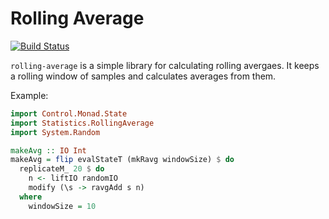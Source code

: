 # Rolling Average
[![Build Status](https://travis-ci.org/Soostone/rolling-average.svg?branch=master)](https://travis-ci.org/Soostone/rolling-average)

`rolling-average` is a simple library for calculating rolling
avergaes. It keeps a rolling window of samples and calculates averages
from them.

Example:

```haskell
import Control.Monad.State
import Statistics.RollingAverage
import System.Random

makeAvg :: IO Int
makeAvg = flip evalStateT (mkRavg windowSize) $ do
  replicateM_ 20 $ do
    n <- liftIO randomIO
    modify (\s -> ravgAdd s n)
  where
    windowSize = 10
```
